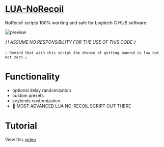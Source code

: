 # [LUA-NoRecoil](https://github.com/EmaBixD/LUA-NoRecoil)

NoRecoil scripts 100% working and safe for Logitech G HUB software.

![preview](https://i.imgur.com/NYRuZWZ_d.webp?maxwidth=760&fidelity=grand)

*❗ I ASSUME NO RESPONSIBILITY FOR THE USE OF THIS CODE ❗*
```
⚠ Remind that with this script the chance of getting banned is low but not zero ⚠
```

# Functionality
- optional delay randomization
- custom presets
- keybinds customization
- 🥵 MOST ADVANCED LUA NO-RECOIL SCRIPT OUT THERE

# Tutorial
View this [video](https://drive.google.com/file/d/11xWDe5UHkZXvG2UN70j5c6Eq-YzyRCmf/view)
